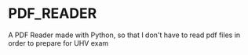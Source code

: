 # PDF_READER
 A PDF Reader made with Python, so that I don't have to read pdf files in order to prepare for UHV exam
